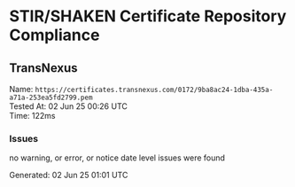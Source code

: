 # STIR/SHAKEN Certificate Repository Compliance

## TransNexus

Name: `https://certificates.transnexus.com/0172/9ba8ac24-1dba-435a-a71a-253ea5fd2799.pem`\
Tested At: 02 Jun 25 00:26 UTC\
Time: 122ms

### Issues

no warning, or error, or notice date level issues were found

Generated: 02 Jun 25 01:01 UTC